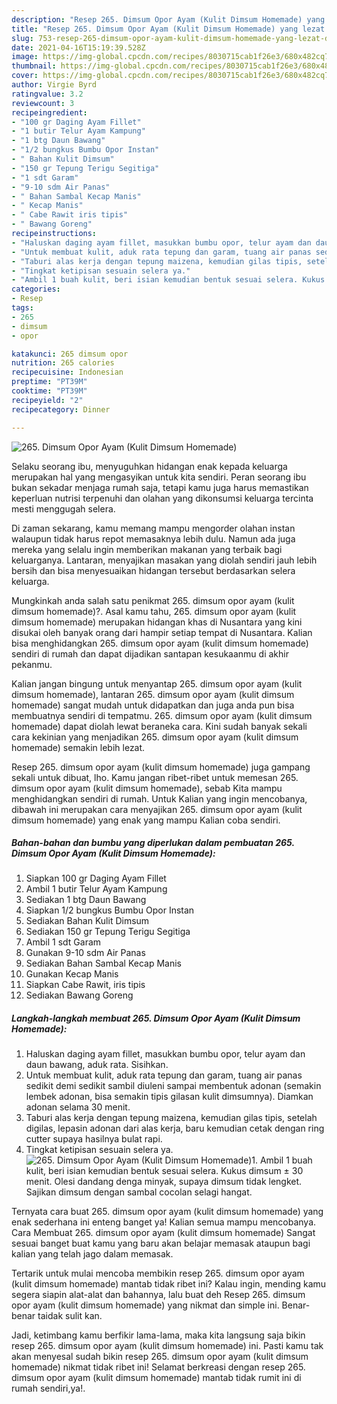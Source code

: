 ```yaml
---
description: "Resep 265. Dimsum Opor Ayam (Kulit Dimsum Homemade) yang lezat dan Mudah Dibuat"
title: "Resep 265. Dimsum Opor Ayam (Kulit Dimsum Homemade) yang lezat dan Mudah Dibuat"
slug: 753-resep-265-dimsum-opor-ayam-kulit-dimsum-homemade-yang-lezat-dan-mudah-dibuat
date: 2021-04-16T15:19:39.528Z
image: https://img-global.cpcdn.com/recipes/8030715cab1f26e3/680x482cq70/265-dimsum-opor-ayam-kulit-dimsum-homemade-foto-resep-utama.jpg
thumbnail: https://img-global.cpcdn.com/recipes/8030715cab1f26e3/680x482cq70/265-dimsum-opor-ayam-kulit-dimsum-homemade-foto-resep-utama.jpg
cover: https://img-global.cpcdn.com/recipes/8030715cab1f26e3/680x482cq70/265-dimsum-opor-ayam-kulit-dimsum-homemade-foto-resep-utama.jpg
author: Virgie Byrd
ratingvalue: 3.2
reviewcount: 3
recipeingredient:
- "100 gr Daging Ayam Fillet"
- "1 butir Telur Ayam Kampung"
- "1 btg Daun Bawang"
- "1/2 bungkus Bumbu Opor Instan"
- " Bahan Kulit Dimsum"
- "150 gr Tepung Terigu Segitiga"
- "1 sdt Garam"
- "9-10 sdm Air Panas"
- " Bahan Sambal Kecap Manis"
- " Kecap Manis"
- " Cabe Rawit iris tipis"
- " Bawang Goreng"
recipeinstructions:
- "Haluskan daging ayam fillet, masukkan bumbu opor, telur ayam dan daun bawang, aduk rata. Sisihkan."
- "Untuk membuat kulit, aduk rata tepung dan garam, tuang air panas sedikit demi sedikit sambil diuleni sampai membentuk adonan (semakin lembek adonan, bisa semakin tipis gilasan kulit dimsumnya). Diamkan adonan selama 30 menit."
- "Taburi alas kerja dengan tepung maizena, kemudian gilas tipis, setelah digilas, lepasin adonan dari alas kerja, baru kemudian cetak dengan ring cutter supaya hasilnya bulat rapi."
- "Tingkat ketipisan sesuain selera ya."
- "Ambil 1 buah kulit, beri isian kemudian bentuk sesuai selera. Kukus dimsum ± 30 menit. Olesi dandang denga minyak, supaya dimsum tidak lengket. Sajikan dimsum dengan sambal cocolan selagi hangat."
categories:
- Resep
tags:
- 265
- dimsum
- opor

katakunci: 265 dimsum opor 
nutrition: 265 calories
recipecuisine: Indonesian
preptime: "PT39M"
cooktime: "PT39M"
recipeyield: "2"
recipecategory: Dinner

---
```



![265. Dimsum Opor Ayam (Kulit Dimsum Homemade)](https://img-global.cpcdn.com/recipes/8030715cab1f26e3/680x482cq70/265-dimsum-opor-ayam-kulit-dimsum-homemade-foto-resep-utama.jpg)

Selaku seorang ibu, menyuguhkan hidangan enak kepada keluarga merupakan hal yang mengasyikan untuk kita sendiri. Peran seorang ibu bukan sekadar menjaga rumah saja, tetapi kamu juga harus memastikan keperluan nutrisi terpenuhi dan olahan yang dikonsumsi keluarga tercinta mesti menggugah selera.

Di zaman  sekarang, kamu memang mampu mengorder olahan instan walaupun tidak harus repot memasaknya lebih dulu. Namun ada juga mereka yang selalu ingin memberikan makanan yang terbaik bagi keluarganya. Lantaran, menyajikan masakan yang diolah sendiri jauh lebih bersih dan bisa menyesuaikan hidangan tersebut berdasarkan selera keluarga. 



Mungkinkah anda salah satu penikmat 265. dimsum opor ayam (kulit dimsum homemade)?. Asal kamu tahu, 265. dimsum opor ayam (kulit dimsum homemade) merupakan hidangan khas di Nusantara yang kini disukai oleh banyak orang dari hampir setiap tempat di Nusantara. Kalian bisa menghidangkan 265. dimsum opor ayam (kulit dimsum homemade) sendiri di rumah dan dapat dijadikan santapan kesukaanmu di akhir pekanmu.

Kalian jangan bingung untuk menyantap 265. dimsum opor ayam (kulit dimsum homemade), lantaran 265. dimsum opor ayam (kulit dimsum homemade) sangat mudah untuk didapatkan dan juga anda pun bisa membuatnya sendiri di tempatmu. 265. dimsum opor ayam (kulit dimsum homemade) dapat diolah lewat beraneka cara. Kini sudah banyak sekali cara kekinian yang menjadikan 265. dimsum opor ayam (kulit dimsum homemade) semakin lebih lezat.

Resep 265. dimsum opor ayam (kulit dimsum homemade) juga gampang sekali untuk dibuat, lho. Kamu jangan ribet-ribet untuk memesan 265. dimsum opor ayam (kulit dimsum homemade), sebab Kita mampu menghidangkan sendiri di rumah. Untuk Kalian yang ingin mencobanya, dibawah ini merupakan cara menyajikan 265. dimsum opor ayam (kulit dimsum homemade) yang enak yang mampu Kalian coba sendiri.

<!--inarticleads1-->

##### Bahan-bahan dan bumbu yang diperlukan dalam pembuatan 265. Dimsum Opor Ayam (Kulit Dimsum Homemade):

1. Siapkan 100 gr Daging Ayam Fillet
1. Ambil 1 butir Telur Ayam Kampung
1. Sediakan 1 btg Daun Bawang
1. Siapkan 1/2 bungkus Bumbu Opor Instan
1. Sediakan  Bahan Kulit Dimsum
1. Sediakan 150 gr Tepung Terigu Segitiga
1. Ambil 1 sdt Garam
1. Gunakan 9-10 sdm Air Panas
1. Sediakan  Bahan Sambal Kecap Manis
1. Gunakan  Kecap Manis
1. Siapkan  Cabe Rawit, iris tipis
1. Sediakan  Bawang Goreng




<!--inarticleads2-->

##### Langkah-langkah membuat 265. Dimsum Opor Ayam (Kulit Dimsum Homemade):

1. Haluskan daging ayam fillet, masukkan bumbu opor, telur ayam dan daun bawang, aduk rata. Sisihkan.
1. Untuk membuat kulit, aduk rata tepung dan garam, tuang air panas sedikit demi sedikit sambil diuleni sampai membentuk adonan (semakin lembek adonan, bisa semakin tipis gilasan kulit dimsumnya). Diamkan adonan selama 30 menit.
1. Taburi alas kerja dengan tepung maizena, kemudian gilas tipis, setelah digilas, lepasin adonan dari alas kerja, baru kemudian cetak dengan ring cutter supaya hasilnya bulat rapi.
1. Tingkat ketipisan sesuain selera ya.
<img src="//assets-global.cpcdn.com/assets/icons/button_play-2c75c40dde080a61004c1f40b05d8f140eaff45d7e9e6481dc71c63d2e7c4909.png" alt="265. Dimsum Opor Ayam (Kulit Dimsum Homemade)">1. Ambil 1 buah kulit, beri isian kemudian bentuk sesuai selera. Kukus dimsum ± 30 menit. Olesi dandang denga minyak, supaya dimsum tidak lengket. Sajikan dimsum dengan sambal cocolan selagi hangat.




Ternyata cara buat 265. dimsum opor ayam (kulit dimsum homemade) yang enak sederhana ini enteng banget ya! Kalian semua mampu mencobanya. Cara Membuat 265. dimsum opor ayam (kulit dimsum homemade) Sangat sesuai banget buat kamu yang baru akan belajar memasak ataupun bagi kalian yang telah jago dalam memasak.

Tertarik untuk mulai mencoba membikin resep 265. dimsum opor ayam (kulit dimsum homemade) mantab tidak ribet ini? Kalau ingin, mending kamu segera siapin alat-alat dan bahannya, lalu buat deh Resep 265. dimsum opor ayam (kulit dimsum homemade) yang nikmat dan simple ini. Benar-benar taidak sulit kan. 

Jadi, ketimbang kamu berfikir lama-lama, maka kita langsung saja bikin resep 265. dimsum opor ayam (kulit dimsum homemade) ini. Pasti kamu tak akan menyesal sudah bikin resep 265. dimsum opor ayam (kulit dimsum homemade) nikmat tidak ribet ini! Selamat berkreasi dengan resep 265. dimsum opor ayam (kulit dimsum homemade) mantab tidak rumit ini di rumah sendiri,ya!.

